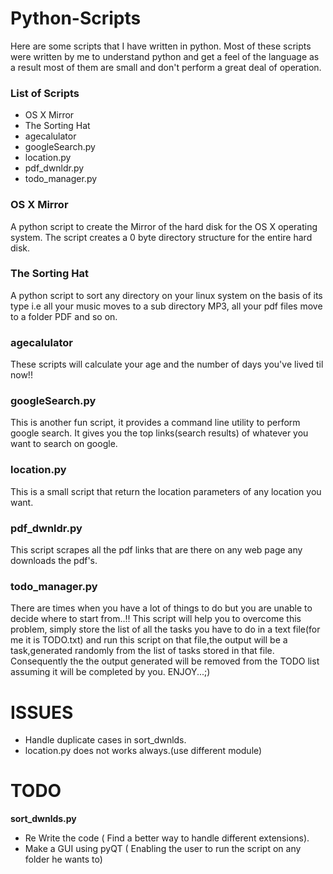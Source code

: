 Python-Scripts
==============

Here are some scripts that I have written in python. Most of these scripts were written by me to understand python and get a feel of the language as a result most of them are small and don't perform a great deal of operation.


### List of Scripts

* OS X Mirror
* The Sorting Hat
* agecalulator
* googleSearch.py
* location.py
* pdf_dwnldr.py
* todo_manager.py


### OS X Mirror

A python script to create the Mirror of the hard disk for the OS X operating system. The script creates a 0 byte directory structure for the entire hard disk.


### The Sorting Hat

A python script to sort any directory on your linux system on the basis of its type i.e all your music moves to a sub directory MP3, all your pdf files move to a folder PDF and so on.


### agecalulator

These scripts will calculate your age and the number of days you've lived til now!!


### googleSearch.py

This is another fun script, it provides a command line utility to perform google search. It gives you the top links(search results) of whatever you want to search on google.


### location.py

This is a small script that return the location parameters of any location you want.


### pdf_dwnldr.py

This script scrapes all the pdf links that are there on any web page any downloads the pdf's.


### todo_manager.py

There are times when you have a lot of things to do but you are unable to decide where to start from..!!
This script will help you to overcome this problem, simply store the list of all the tasks you have to do in a text file(for me it is TODO.txt) and run this script on that file,the output will be a task,generated randomly from the list of tasks stored in that file.
Consequently the the output generated will be removed from the TODO list assuming it will be completed by you.
ENJOY...;)





ISSUES
======

* Handle duplicate cases in sort_dwnlds.
* location.py does not works always.(use different module)


TODO
====

**sort_dwnlds.py**

* Re Write the code ( Find a better way to handle different extensions).
* Make a GUI using pyQT ( Enabling the user to run the script on any folder he wants to)
